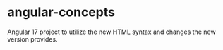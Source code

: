 # angular-concepts
Angular 17 project to utilize the new HTML syntax and changes the new version provides.
